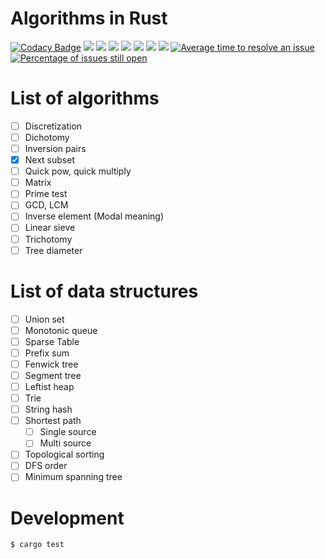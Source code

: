 # Algorithms in Rust

[![Codacy Badge](https://api.codacy.com/project/badge/Grade/52a1fc4480624f9182f02f7a53a2d56d)](https://app.codacy.com/app/StardustDL/Algorithms-in-Rust?utm_source=github.com&utm_medium=referral&utm_content=StardustDL/Algorithms-in-Rust&utm_campaign=Badge_Grade_Dashboard)
[![](https://img.shields.io/travis/StardustDL/Algorithms-in-Rust.svg)](https://travis-ci.org/StardustDL/Algorithms-in-Rust)
[![](https://img.shields.io/codecov/c/gh/StardustDL/Algorithms-in-Rust.svg)](https://codecov.io/gh/StardustDL/Algorithms-in-Rust)
[![](https://img.shields.io/librariesio/github/StardustDL/Algorithms-in-Rust.svg)](https://libraries.io/cargo/rsalgo)
[![](https://img.shields.io/crates/v/rsalgo.svg)](https://crates.io/crates/rsalgo)
[![](https://img.shields.io/crates/v/rsalgo.svg?label=docs&&colorA=blue)](https://docs.rs/rsalgo/)
![](https://img.shields.io/crates/d/rsalgo.svg)
![](https://img.shields.io/crates/l/rsalgo.svg)
[![Average time to resolve an issue](http://isitmaintained.com/badge/resolution/StardustDL/Algorithms-in-Rust.svg)](http://isitmaintained.com/project/StardustDL/Algorithms-in-Rust "Average time to resolve an issue")
[![Percentage of issues still open](http://isitmaintained.com/badge/open/StardustDL/Algorithms-in-Rust.svg)](http://isitmaintained.com/project/StardustDL/Algorithms-in-Rust "Percentage of issues still open")

# List of algorithms

- [ ] Discretization
- [ ] Dichotomy
- [ ] Inversion pairs
- [x] Next subset
- [ ] Quick pow, quick multiply
- [ ] Matrix
- [ ] Prime test
- [ ] GCD, LCM
- [ ] Inverse element (Modal meaning)
- [ ] Linear sieve
- [ ] Trichotomy
- [ ] Tree diameter

# List of data structures

- [ ] Union set
- [ ] Monotonic queue
- [ ] Sparse Table
- [ ] Prefix sum
- [ ] Fenwick tree
- [ ] Segment tree
- [ ] Leftist heap
- [ ] Trie
- [ ] String hash
- [ ] Shortest path
  - [ ] Single source
  - [ ] Multi source
- [ ] Topological sorting
- [ ] DFS order
- [ ] Minimum spanning tree

# Development

```sh
$ cargo test
```
